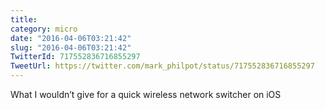```yaml
---
title: 
category: micro
date: "2016-04-06T03:21:42"
slug: "2016-04-06T03:21:42"
TwitterId: 717552836716855297
TweetUrl: https://twitter.com/mark_philpot/status/717552836716855297
---
```


What I wouldn’t give for a quick wireless network switcher on iOS
